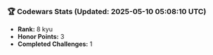 ### 🏆 Codewars Stats (Updated: 2025-05-10 05:08:10 UTC)

- **Rank:** 8 kyu
- **Honor Points:** 3
- **Completed Challenges:** 1
